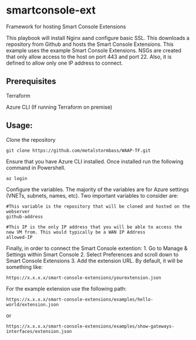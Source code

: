 # smartconsole-ext
Framework for hosting Smart Console Extensions

This playbook will install Nginx aand configure basic SSL. This downloads a repository from Github and hosts the Smart Console Extensions. This example uses the example Smart Console Extensions. NSGs are created that only allow access to the host on port 443 and port 22. Also, it is defined to allow only one IP address to connect.

## Prerequisites

Terraform

Azure CLI (If running Terraform on premise)

## Usage:

Clone the repository

```hcl
git clone https://github.com/metalstormbass/WAAP-TF.git
```

Ensure that you have Azure CLI installed. Once installed run the following command in Powershell.

```hcl
az login
```

Configure the variables. The majority of the variables are for Azure settings (VNETs, subnets, names, etc). Two important variables to consider are:

```hcl
#This variable is the repository that will be cloned and hosted on the webserver
github-address

#This IP is the only IP address that you will be able to access the new VM from. This would typically be a WAN IP Address
allowed-IP
```

Finally, in order to connect the Smart Console extention: 
    1. Go to Manage & Settings within Smart Console
    2. Select Preferences and scroll down to Smart Console Extensions
    3. Add the extension URL. By default, it will be something like:

```hcl
https://x.x.x.x/smart-console-extensions/yourextension.json
```

For the example extension use the following path:

```hcl
https://x.x.x.x/smart-console-extensions/examples/hello-world/extension.json
```

or

```hcl
https://x.x.x.x/smart-console-extensions/examples/show-gateways-interfaces/extension.json
```